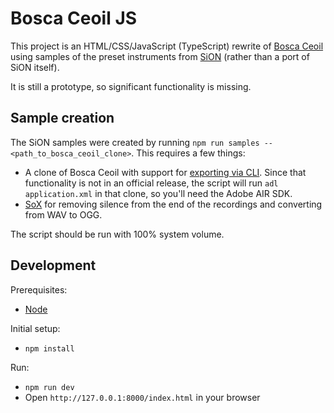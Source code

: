 # Bosca Ceoil JS
This project is an HTML/CSS/JavaScript (TypeScript) rewrite of
[Bosca Ceoil](https://github.com/TerryCavanagh/boscaceoil) using samples
of the preset instruments from [SiON](https://github.com/keim/SiON)
(rather than a port of SiON itself).

It is still a prototype, so significant functionality is missing.

## Sample creation
The SiON samples were created by running
`npm run samples -- <path_to_bosca_ceoil_clone>`.
This requires a few things:

* A clone of Bosca Ceoil with support for
  [exporting via CLI](https://github.com/TerryCavanagh/boscaceoil/pull/71).
  Since that functionality is not in an official release, the script will run
  `adl application.xml` in that clone, so you'll need the Adobe AIR SDK.
* [SoX](http://sox.sourceforge.net) for removing silence from the end of the
  recordings and converting from WAV to OGG.

The script should be run with 100% system volume.

## Development
Prerequisites:

* [Node](https://nodejs.org/en)

Initial setup:

* `npm install`

Run:

* `npm run dev`
* Open `http://127.0.0.1:8000/index.html` in your browser

